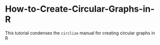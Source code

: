 # How-to-Create-Circular-Graphs-in-R
This tutorial condenses the `circlize` manual for creating circular graphs in R
